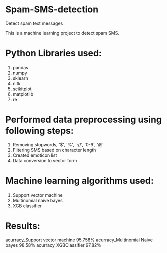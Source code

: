 # Spam-SMS-detection
Detect spam text messages

This is a machine learning project to detect spam SMS.

# Python Libraries used:
1. pandas
2. numpy
3. sklearn
4. nltk
5. scikitplot
6. matplotlib
7. re

# Performed data preprocessing using following steps:
1. Removing stopwords, '$', '%', '://', '0-9', '@'
2. Filtering SMS based on character length
3. Created emoticon list
4. Data conversion to vector form

# Machine learning algorithms used:
1. Support vector machine
2. Multinomial naive bayes
3. XGB classifier

# Results:
acurracy_Support vector machine   95.758%
acurracy_Multinomial Naive bayes  98.58%
acurracy_XGBClassifier            97.82%
